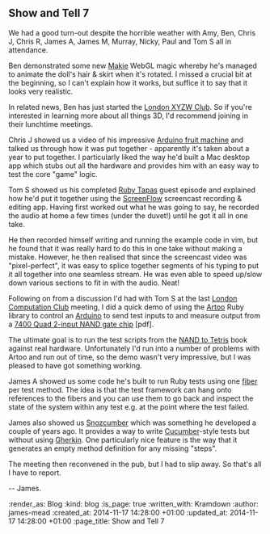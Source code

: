 Show and Tell 7
---------------

We had a good turn-out despite the horrible weather with Amy, Ben, Chris J, Chris R, James A, James M, Murray, Nicky, Paul and Tom S all in attendance.

Ben demonstrated some new [Makie][] WebGL magic whereby he's managed to animate the doll's hair & skirt when it's rotated. I missed a crucial bit at the beginning, so I can't explain how it works, but suffice it to say that it looks very realistic.

In related news, Ben has just started the [London XYZW Club][]. So if you're interested in learning more about all things 3D, I'd recommend joining in their lunchtime meetings.

Chris J showed us a video of his impressive [Arduino fruit machine][] and talked us through how it was put together - apparently it's taken about a year to put together. I particularly liked the way he'd built a Mac desktop app which stubs out all the hardware and provides him with an easy way to test the core "game" logic.

Tom S showed us his completed [Ruby Tapas][] guest episode and explained how he'd put it together using the [ScreenFlow][] screencast recording & editing app. Having first worked out what he was going to say, he recorded the audio at home a few times (under the duvet!) until he got it all in one take.

He then recorded himself writing and running the example code in vim, but he found that it was really hard to do this in one take without making a mistake. However, he then realised that since the screencast video was "pixel-perfect", it was easy to splice together segments of his typing to put it all together into one seamless stream. He was even able to speed up/slow down various sections to fit in with the audio. Neat!

Following on from a discussion I'd had with Tom S at the last [London Computation Club][] meeting, I did a quick demo of using the [Artoo][] Ruby library to control an [Arduino][] to send test inputs to and measure output from a [7400 Quad 2-input NAND gate chip][] [pdf].

The ultimate goal is to run the test scripts from the [NAND to Tetris][] book against real hardware. Unfortunately I'd run into a number of problems with Artoo and run out of time, so the demo wasn't very impressive, but I was pleased to have got something working.

James A showed us some code he's built to run Ruby tests using one [fiber][Fiber Docs] per test method. The idea is that the test framework can hang onto references to the fibers and you can use them to go back and inspect the state of the system within any test e.g. at the point where the test failed.

James also showed us [Snozcumber][] which was something he developed a couple of years ago. It provides a way to write [Cucumber][]-style tests but without using [Gherkin][]. One particularly nice feature is the way that it generates an empty method definition for any missing "steps".

The meeting then reconvened in the pub, but I had to slip away. So that's all I have to report.

-- James.


[Makie]: https://mymakie.com/
[London XYZW Club]: http://xyzw.club/
[WebGL]: http://get.webgl.org/
[Arduino fruit machine]: https://www.youtube.com/watch?v=TN1qQwnYM6c
[Ruby Tapas]: http://www.rubytapas.com/
[ScreenFlow]: http://www.telestream.net/screenflow/
[London Computation Club]: http://london.computation.club/
[Artoo]: http://artoo.io/
[Arduino]: http://www.arduino.cc/
[7400 Quad 2-input NAND gate chip]: http://www.ti.com/lit/ds/symlink/sn74hct00.pdf
[NAND to Tetris]: http://www.nand2tetris.org/
[Fiber Docs]: http://www.ruby-doc.org/core-2.1.4/Fiber.html
[Snozcumber]: https://github.com/lazyatom/snozcumber
[Cucumber]: http://cukes.info/
[Gherkin]: https://github.com/cucumber/gherkin

:render_as: Blog
:kind: blog
:is_page: true
:written_with: Kramdown
:author: james-mead
:created_at: 2014-11-17 14:28:00 +01:00
:updated_at: 2014-11-17 14:28:00 +01:00
:page_title: Show and Tell 7
